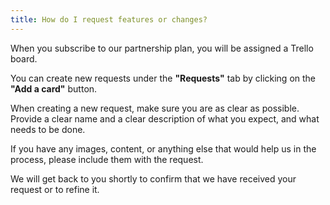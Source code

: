 ```yaml
---
title: How do I request features or changes?
---
```


When you subscribe to our partnership plan, you will be assigned a Trello board.

You can create new requests under the **"Requests"** tab by clicking on the **"Add a card"** button.

When creating a new request, make sure you are as clear as possible. Provide a clear name and a clear description of what you expect, and what needs to be done.

If you have any images, content, or anything else that would help us in the process, please include them with the request.

We will get back to you shortly to confirm that we have received your request or to refine it.
